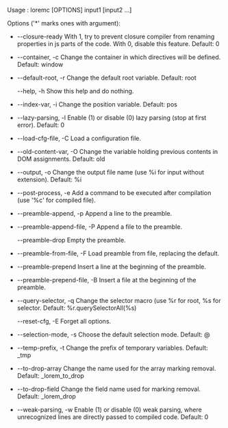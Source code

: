 
Usage : loremc [OPTIONS] input1 [input2 ...]

Options ('*' marks ones with argument):

* --closure-ready             With 1, try to prevent closure compiler from
                              renaming properties in js parts of the code. With
                              0, disable this feature.
                              Default: 0

* --container, -c             Change the container in which directives will be
                              defined.
                              Default: window

* --default-root, -r          Change the default root variable.
                              Default: root

  --help, -h                  Show this help and do nothing.

* --index-var, -i             Change the position variable.
                              Default: pos

* --lazy-parsing, -l          Enable (1) or disable (0) lazy parsing (stop at
                              first error).
                              Default: 0

* --load-cfg-file, -C         Load a configuration file.

* --old-content-var, -O       Change the variable holding previous contents in
                              DOM assignments.
                              Default: old

* --output, -o                Change the output file name (use %i for input
                              without extension).
                              Default: %i

* --post-process, -e          Add a command to be executed after compilation
                              (use '%c' for compiled file).

* --preamble-append, -p       Append a line to the preamble.

* --preamble-append-file, -P  Append a file to the preamble.

  --preamble-drop             Empty the preamble.

* --preamble-from-file, -F    Load preamble from file, replacing the default.

* --preamble-prepend          Insert a line at the beginning of the preamble.

* --preamble-prepend-file, -B Insert a file at the beginning of the preamble.

* --query-selector, -q        Change the selector macro (use %r for root, %s
                              for selector.
                              Default: %r.querySelectorAll(%s)

  --reset-cfg, -E             Forget all options.

* --selection-mode, -s        Choose the default selection mode.
                              Default: @

* --temp-prefix, -t           Change the prefix of temporary variables.
                              Default: _tmp

* --to-drop-array             Change the name used for the array marking
                              removal.
                              Default: _lorem_to_drop

* --to-drop-field             Change the field name used for marking removal.
                              Default: _lorem_drop

* --weak-parsing, -w          Enable (1) or disable (0) weak parsing, where
                              unrecognized lines are directly passed to
                              compiled code.
                              Default: 0

